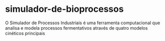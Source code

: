 # simulador-de-bioprocessos
O Simulador de Processos Industriais é uma ferramenta computacional que analisa e modela processos fermentativos através de quatro modelos cinéticos principais
